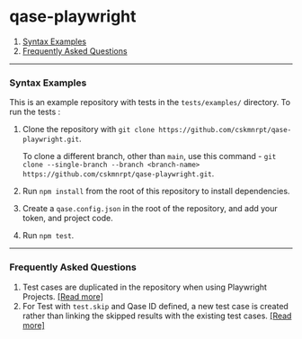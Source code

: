# qase-playwright

1. [Syntax Examples](syntax-examples)
2. [Frequently Asked Questions](frequently-asked-questions)


---

### Syntax Examples
This is an example repository with tests in the `tests/examples/` directory. To run the tests :

1. Clone the repository with `git clone https://github.com/cskmnrpt/qase-playwright.git`.

   To clone a different branch, other than `main`, use this command - 
   `git clone --single-branch --branch <branch-name> https://github.com/cskmnrpt/qase-playwright.git`.

2. Run `npm install` from the root of this repository to install dependencies.

3. Create a `qase.config.json` in the root of the repository, and add your token, and project code.

4. Run `npm test`.


---
### Frequently Asked Questions
1. Test cases are duplicated in the repository when using Playwright Projects. [[Read more]](./FAQ/projects-result-in-duplicate-cases.md)
2. For Test with `test.skip` and Qase ID defined, a new test case is created rather than linking the skipped results with the existing test cases. [[Read more]](./FAQ/Qase.skip-creates-new-test-case.md)
